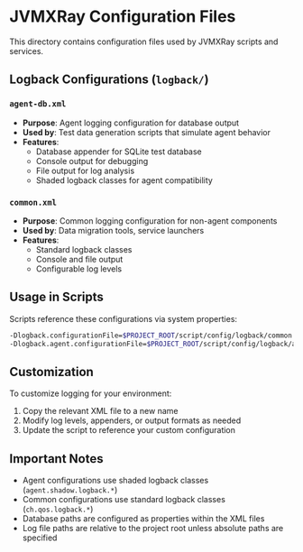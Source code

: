 # JVMXRay Configuration Files

This directory contains configuration files used by JVMXRay scripts and services.

## Logback Configurations (`logback/`)

### `agent-db.xml`
- **Purpose**: Agent logging configuration for database output
- **Used by**: Test data generation scripts that simulate agent behavior
- **Features**:
  - Database appender for SQLite test database
  - Console output for debugging
  - File output for log analysis
  - Shaded logback classes for agent compatibility

### `common.xml`
- **Purpose**: Common logging configuration for non-agent components
- **Used by**: Data migration tools, service launchers
- **Features**:
  - Standard logback classes
  - Console and file output
  - Configurable log levels

## Usage in Scripts

Scripts reference these configurations via system properties:
```bash
-Dlogback.configurationFile=$PROJECT_ROOT/script/config/logback/common.xml
-Dlogback.agent.configurationFile=$PROJECT_ROOT/script/config/logback/agent-db.xml
```

## Customization

To customize logging for your environment:
1. Copy the relevant XML file to a new name
2. Modify log levels, appenders, or output formats as needed
3. Update the script to reference your custom configuration

## Important Notes

- Agent configurations use shaded logback classes (`agent.shadow.logback.*`)
- Common configurations use standard logback classes (`ch.qos.logback.*`)
- Database paths are configured as properties within the XML files
- Log file paths are relative to the project root unless absolute paths are specified